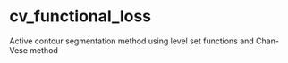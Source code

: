 # cv_functional_loss
Active contour segmentation method using level set functions and Chan-Vese method
